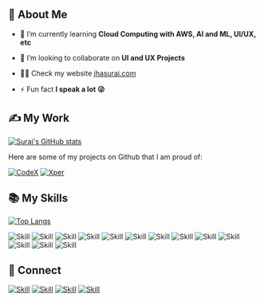 ## 🧔 About Me

- 🌱 I’m currently learning **Cloud Computing with AWS, AI and ML, UI/UX, etc**

- 👯 I’m looking to collaborate on **UI and UX Projects**

- 👨‍💻 Check my website [jhasuraj.com](https://jhasuraj.com)

- ⚡ Fun fact **I speak a lot 😜**

## ✍ My Work

[![Suraj's GitHub stats](https://github-readme-stats.vercel.app/api?username=jhasuraj01&show_icons=true&theme=dark)](https://github.com/jhasuraj01)

Here are some of my projects on Github that I am proud of:

[![CodeX](https://github-readme-stats.vercel.app/api/pin/?username=jhasuraj01&repo=les&show_icons=true&theme=dark)](https://github.com/jhasuraj01/les)
[![Xper](https://github-readme-stats.vercel.app/api/pin/?username=jhasuraj01&repo=password-generator&show_icons=true&theme=dark)](https://github.com/jhasuraj01/password-generator)

## 📚 My Skills

[![Top Langs](https://github-readme-stats.vercel.app/api/top-langs/?username=jhasuraj01&layout=compact&show_icons=true&theme=dark)](https://github.com/jhasuraj01/jhasuraj01)

![Skill](https://img.shields.io/badge/HTML5-E34F26?style=for-the-badge&logo=html5&logoColor=white)
![Skill](https://img.shields.io/badge/CSS3-1572B6?style=for-the-badge&logo=css3&logoColor=white)
![Skill](https://img.shields.io/badge/JavaScript-323330?style=for-the-badge&logo=javascript&logoColor=F7DF1E)
![Skill](https://img.shields.io/badge/Node.js-43853D?style=for-the-badge&logo=node.js&logoColor=white)
![Skill](https://img.shields.io/badge/npm-CB3837?style=for-the-badge&logo=npm&logoColor=white)
![Skill](https://img.shields.io/badge/Sass-CC6699?style=for-the-badge&logo=sass&logoColor=white)
![Skill](https://img.shields.io/badge/Markdown-000000?style=for-the-badge&logo=markdown&logoColor=white)
![Skill](https://img.shields.io/badge/styled--components-DB7093?style=for-the-badge&logo=styled-components&logoColor=white)
![Skill](https://img.shields.io/badge/jQuery-0769AD?style=for-the-badge&logo=jquery&logoColor=white)
![Skill](https://img.shields.io/badge/Heroku-430098?style=for-the-badge&logo=heroku&logoColor=white)
![Skill](https://img.shields.io/badge/Git-F05032?style=for-the-badge&logo=git&logoColor=white)
![Skill](https://img.shields.io/badge/Visual_Studio_Code-0078D4?style=for-the-badge&logo=visual%20studio%20code&logoColor=white)
![Skill](https://img.shields.io/badge/Microsoft_Office-D83B01?style=for-the-badge&logo=microsoft-office&logoColor=white)

## 🤝 Connect

[![Skill](https://img.shields.io/badge/LinkedIn-0077B5?style=for-the-badge&logo=linkedin&logoColor=white)](https://www.linkedin.com/in/jhasuraj01/)
[![Skill](https://img.shields.io/badge/Twitter-1DA1F2?style=for-the-badge&logo=twitter&logoColor=white)](https://twitter.com/jhasuraj01)
[![Skill](https://img.shields.io/badge/Instagram-E4405F?style=for-the-badge&logo=instagram&logoColor=white)](https://www.instagram.com/jhasuraj01/)
[![Skill](https://img.shields.io/badge/GitHub-100000?style=for-the-badge&logo=github&logoColor=white)](https://github.com/jhasuraj01)
